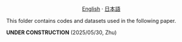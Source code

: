 <p align="center">
  <a href="/2LGNN/README.md">English</a>
  ·
  <a href="/2LGNN/README_jp.md">日本語</a>
</p>

This folder contains codes and datasets used in the following paper.

**UNDER CONSTRUCTION** (2025/05/30, Zhu)
